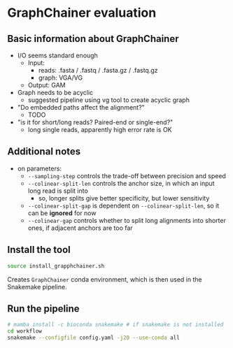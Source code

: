# GraphChainer evaluation

## Basic information about GraphChainer

- I/O seems standard enough
  - Input:
    - reads:  .fasta / .fastq / .fasta.gz / .fastq.gz
    - graph: VGA/VG
  - Output: GAM
- Graph needs to be acyclic
  - suggested pipeline using vg tool to create acyclic graph
- "Do embedded paths affect the alignment?"
  - TODO
- "is it for short/long reads? Paired-end or single-end?"
  - long single reads, apparently high error rate is OK

## Additional notes

- on parameters:
  - `--sampling-step` controls the trade-off between precision and speed
  - `--colinear-split-len` controls the anchor size, in which an input long read is split into
    - so, longer splits give better specificity, but lower sensitivity
  - `--colinear-split-gap` is dependent on `--colinear-split-len`, so it can be **ignored** for now
  - `--colinear-gap` controls whether to split long alignments into shorter ones, if adjacent anchors are too far

## Install the tool

```bash
source install_grapphchainer.sh
```

Creates `GraphChainer` conda environment, which is then used in the Snakemake pipeline.

## Run the pipeline

```bash
# mamba install -c bioconda snakemake # if snakemake is not installed
cd workflow
snakemake --configfile config.yaml -j20 --use-conda all 
```

